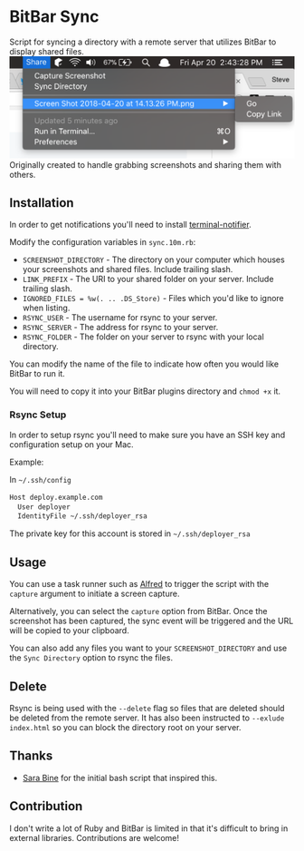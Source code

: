 # BitBar Sync
Script for syncing a directory with a remote server that utilizes BitBar to display shared files.
![See it in action](screenshot.png)
Originally created to handle grabbing screenshots and sharing them with others.

## Installation
In order to get notifications you'll need to install [terminal-notifier](https://github.com/julienXX/terminal-notifier).

Modify the configuration variables in `sync.10m.rb`:
- `SCREENSHOT_DIRECTORY` - The directory on your computer which houses your screenshots and shared files. Include trailing slash.
- `LINK_PREFIX` - The URI to your shared folder on your server. Include trailing slash.
- `IGNORED_FILES = %w(. .. .DS_Store)` - Files which you'd like to ignore when listing.
- `RSYNC_USER` - The username for rsync to your server.
- `RSYNC_SERVER` - The address for rsync to your server.
- `RSYNC_FOLDER` - The folder on your server to rsync with your local directory.

You can modify the name of the file to indicate how often you would like BitBar to run it.

You will need to copy it into your BitBar plugins directory and `chmod +x` it.
### Rsync Setup
In order to setup rsync you'll need to make sure you have an SSH key and configuration setup on your Mac.

Example:

In `~/.ssh/config`
```bash
Host deploy.example.com
  User deployer
  IdentityFile ~/.ssh/deployer_rsa
```

The private key for this account is stored in `~/.ssh/deployer_rsa`

## Usage
You can use a task runner such as [Alfred](https://www.alfredapp.com/) to trigger the script with the `capture` argument to initiate a screen capture.

Alternatively, you can select the `capture` option from BitBar.  Once the screenshot has been captured, the sync event will be triggered and the URL will be copied to your clipboard.

You can also add any files you want to your `SCREENSHOT_DIRECTORY` and use the `Sync Directory` option to rsync the files.

## Delete
Rsync is being used with the `--delete` flag so files that are deleted should be deleted from the remote server.  It has also been instructed to `--exlude index.html` so you can block the directory root on your server.

## Thanks
- [Sara Bine](https://github.com/sbine) for the initial bash script that inspired this.

## Contribution
I don't write a lot of Ruby and BitBar is limited in that it's difficult to bring in external libraries.  Contributions are welcome!